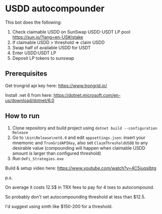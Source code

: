 # USDD autocompounder

This bot does the following: 



1.  Check claimable USDD on SunSwap USDD-USDT LP pool https://sun.io/?lang=en-US#/stake
2. If claimable USDD > threshold => claim USDD
3. Swap half of available USDD for USDT
4. Enter USDD:USDT LP
5. Deposit LP tokens to sunswap



## Prerequisites

Get trongrid api key here: https://www.trongrid.io/

Install .net 6 from here: https://dotnet.microsoft.com/en-us/download/dotnet/6.0



## How to run

1. Clone repository and build project using `dotnet build --configuration Release`
2. Go to `\bin\Release\net6.0` and edit `appsettings.json`: insert your mnemonic and `TronGridAPIKey`, also set `ClaimThresholdUSDD` to any desirable value (compounding will happen when claimable USDD amount is larger than configured threshold)
3. Run `DeFi_Strategies.exe`



Build & setup video here: https://www.youtube.com/watch?v=4C5iuqsIbtg





p.s.

On average it costs 12.5$ in TRX fees to pay for 4 txes to autocompound. 

So probably don't set autocompounding threshold at less than $12.5. 

I'd suggest using smth like $150-200 for a threshold. 

